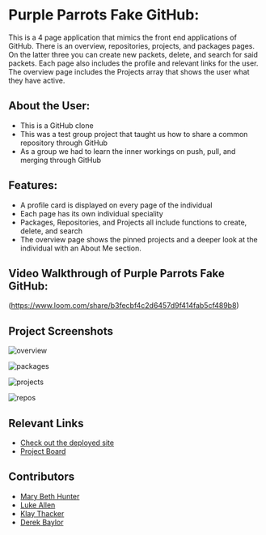# Purple Parrots Fake GitHub:

This is a 4 page application that mimics the front end applications of GitHub. There is an overview, repositories, projects, and packages pages. On the latter three you can create new packets, delete, and search for said packets. Each page also includes the profile and relevant links for the user. The overview page includes the Projects array that shows the user what they have active.

## About the User:
- This is a GitHub clone
- This was a test group project that taught us how to share a common repository through GitHub
- As a group we had to learn the inner workings on push, pull, and merging through GitHub

## Features:
- A profile card is displayed on every page of the individual
- Each page has its own individual speciality
- Packages, Repositories, and Projects all include functions to create, delete, and search
- The overview page shows the pinned projects and a deeper look at the individual with an About Me section.

## Video Walkthrough of Purple Parrots Fake GitHub: 
(https://www.loom.com/share/b3fecbf4c2d6457d9f414fab5cf489b8)

## Project Screenshots

![overview](https://user-images.githubusercontent.com/74151134/129652226-3061ddc3-c9ce-4343-983b-9723b30104ce.jpg)

![packages](https://user-images.githubusercontent.com/74151134/129652316-d2c73850-a2df-4b0e-9505-e7f17ae72ed2.jpg)

![projects](https://user-images.githubusercontent.com/74151134/129652349-84ecd0ca-55bc-439e-a843-957eabdbf66f.jpg)

![repos](https://user-images.githubusercontent.com/74151134/129652394-ee9048b5-90a7-49a8-a2c0-8ddc0d10ce1d.jpg)

## Relevant Links
- [Check out the deployed site](https://purple-parrots-github.netlify.app/index.html)
- [Project Board](https://github.com/nss-evening-cohort-16/gitsub-purple-parrots/projects/1)

## Contributors
- [Mary Beth Hunter](https://github.com/marybethhunter)
- [Luke Allen](https://github.com/lukus2013)
- [Klay Thacker](https://github.com/KlayTT)
- [Derek Baylor](https://github.com/DerekBaylor)